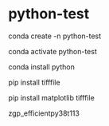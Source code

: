 # python-test

conda create -n python-test

conda activate python-test

conda install python

pip install tifffile

pip install matplotlib tifffile


zgp_efficientpy38t113